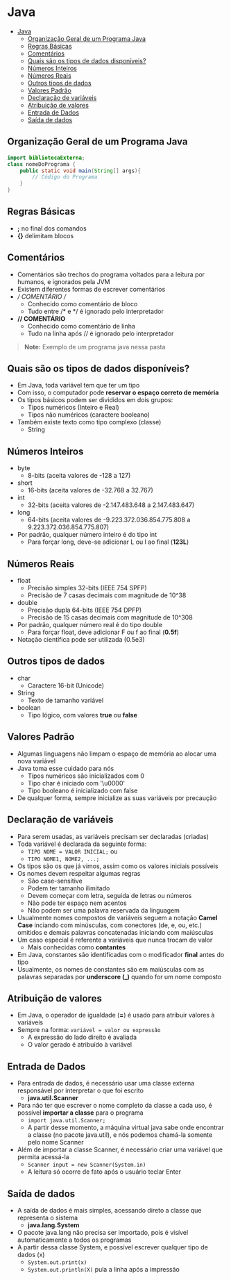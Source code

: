 # Java
<!-- TOC -->
* [Java](#java)
  * [Organização Geral de um Programa Java](#organizao-geral-de-um-programa-java)
  * [Regras Básicas](#regras-bsicas)
  * [Comentários](#comentrios)
  * [Quais são os tipos de dados disponíveis?](#quais-so-os-tipos-de-dados-disponveis)
  * [Números Inteiros](#nmeros-inteiros)
  * [Números Reais](#nmeros-reais)
  * [Outros tipos de dados](#outros-tipos-de-dados)
  * [Valores Padrão](#valores-padro)
  * [Declaração de variáveis](#declarao-de-variveis)
  * [Atribuição de valores](#atribuio-de-valores)
  * [Entrada de Dados](#entrada-de-dados)
  * [Saída de dados](#sada-de-dados)
<!-- TOC -->
## Organização Geral de um Programa Java
````java
import bibliotecaExterna;
class nomeDoPrograma {
    public static void main(String[] args){
        // Código do Programa
    }
}
````

## Regras Básicas
- **;** no final dos comandos
- **{}** delimitam blocos

## Comentários
- Comentários são trechos do programa voltados para a leitura por humanos, e ignorados pela JVM
- Existem diferentes formas de escrever comentários
- **/* COMENTÁRIO */**
  - Conhecido como comentário de bloco
  - Tudo entre /* e */ é ignorado pelo interpretador
- **// COMENTÁRIO**
  - Conhecido como comentário de linha
  - Tudo na linha após // é ignorado pelo interpretador

>**Note:** Exemplo de um programa java nessa pasta

## Quais são os tipos de dados disponíveis?
- Em Java, toda variável tem que ter um tipo
- Com isso, o computador pode **reservar o espaço correto de memória**
- Os tipos básicos podem ser divididos em dois grupos:
  - Tipos numéricos (Inteiro e Real)
  - Tipos não numéricos (caractere booleano)
- Também existe texto como tipo complexo (classe)
  - String

## Números Inteiros
- byte
  - 8-bits (aceita valores de -128 a 127)
- short
  - 16-bits (aceita valores de -32.768 a 32.767)
- int
  - 32-bits (aceita valores de -2.147.483.648 a 2.147.483.647)
- long
  - 64-bits (aceita valores de -9.223.372.036.854.775.808 a 9.223.372.036.854.775.807)
- Por padrão, qualquer número inteiro é do tipo int
  - Para forçar long, deve-se adicionar L ou l ao final (**123L**)

## Números Reais
- float
  - Precisão simples 32-bits (IEEE 754 SPFP)
  - Precisão de 7 casas decimais com magnitude de 10^38
- double
  - Precisão dupla 64-bits (IEEE 754 DPFP)
  - Precisão de 15 casas decimais com magnitude de 10^308
- Por padrão, qualquer número real é do tipo double
  - Para forçar float, deve adicionar F ou f ao final (**0.5f**)
- Notação científica pode ser utilizada (0.5e3)

## Outros tipos de dados
- char
  - Caractere 16-bit (Unicode)
- String
  - Texto de tamanho variável
- boolean
  - Tipo lógico, com valores **true** ou **false**

## Valores Padrão
- Algumas linguagens não limpam o espaço de memória ao alocar uma nova variável
- Java toma esse cuidado para nós
  - Tipos numéricos são inicializados com 0
  - Tipo char é iniciado com '\u0000'
  - Tipo booleano é inicializado com false
- De qualquer forma, sempre inicialize as suas variáveis por precaução

## Declaração de variáveis
- Para serem usadas, as variáveis precisam ser declaradas (criadas)
- Toda variável é declarada da seguinte forma:
  - `TIPO NOME = VALOR INICIAL;`
  ou
  - `TIPO NOME1, NOME2, ...;`
- Os tipos são os que já vimos, assim como os valores iniciais possíveis
- Os nomes devem respeitar algumas regras
  - São case-sensitive
  - Podem ter tamanho ilimitado
  - Devem começar com letra, seguida de letras ou números
  - Não pode ter espaço nem acentos
  - Não podem ser uma palavra reservada da linguagem
- Usualmente nomes compostos de variáveis seguem a notação **Camel Case** inciando com minúsculas, com conectores (de, e, ou, etc.) omitidos e demais palavras concatenadas iniciando com maiúsculas
- Um caso especial é referente a variáveis que nunca trocam de valor
  - Mais conhecidas como **contantes**
- Em Java, constantes são identificadas com o modificador **final** antes do tipo
- Usualmente, os nomes de constantes são em maiúsculas com as palavras separadas por **underscore (_)** quando for um nome composto

## Atribuição de valores
- Em Java, o operador de igualdade (**=**) é usado para atribuir valores à variáveis
- Sempre na forma: `variável = valor ou expressão`
  - A expressão do lado direito é avaliada
  - O valor gerado é atribuído à variável

## Entrada de Dados
- Para entrada de dados, é necessário usar uma classe externa responsável por interpretar o que foi escrito
  - **java.util.Scanner**
- Para não ter que escrever o nome completo da classe a cada uso, é possível **importar a classe** para o programa
  - `import java.util.Scanner;`
  -  A partir desse momento, a máquina virtual java sabe onde encontrar a classe (no pacote java.util), e nós podemos chamá-la somente pelo nome Scanner
- Além de importar a classe Scanner, é necessário criar uma variável que permita acessá-la
  - `Scanner input = new Scanner(System.in)`
  - A leitura só ocorre de fato após o usuário teclar Enter

## Saída de dados
- A saída de dados é mais simples, acessando direto a classe que representa o sistema
  - **java.lang.System**
- O pacote java.lang não precisa ser importado, pois é visível automaticamente a todos os programas
- A partir dessa classe System, e possível escrever qualquer tipo de dados (x)
  - `System.out.print(x)`
  - `System.out.println(X)` pula a linha após a impressão